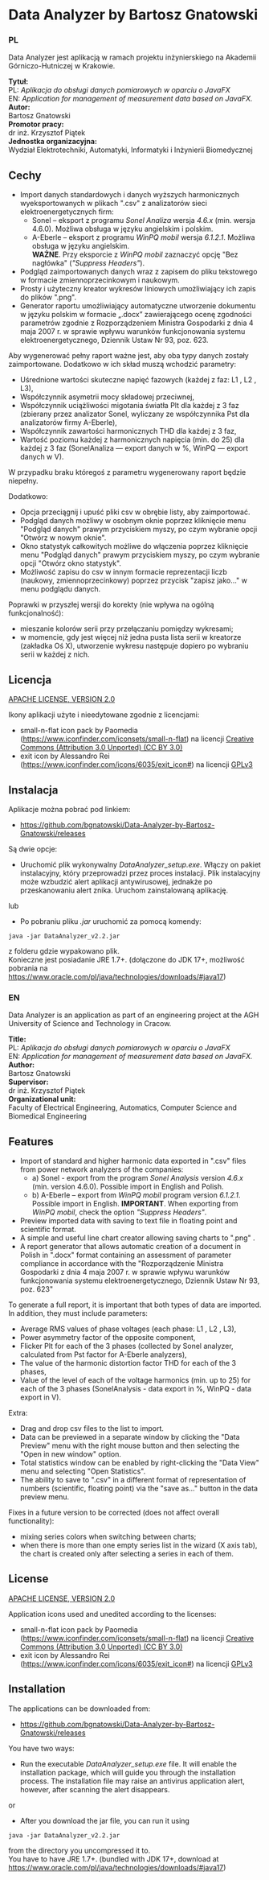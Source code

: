 # Data Analyzer by Bartosz Gnatowski 

### PL

Data Analyzer jest aplikacją w ramach projektu inżynierskiego na Akademii Górniczo-Hutniczej w Krakowie.

**Tytuł:**  
PL: *Aplikacja do obsługi danych pomiarowych w oparciu o JavaFX*\
EN:	*Application for management of measurement data based on JavaFX.*\
**Autor:**\
Bartosz Gnatowski\
**Promotor pracy:**\
dr inż. Krzysztof Piątek\
**Jednostka organizacyjna:**\
Wydział Elektrotechniki, Automatyki, Informatyki i Inżynierii Biomedycznej

## Cechy

* Import danych standardowych i danych wyższych harmonicznych wyeksportowanych w plikach ".csv" z analizatorów sieci elektroenergetycznych firm:
  * Sonel – eksport z programu *Sonel Analiza* wersja *4.6.x* (min. wersja 4.6.0). Możliwa obsługa w języku angielskim i polskim.
  * A-Eberle – eksport z programu *WinPQ mobil* wersja *6.1.2.1*. Możliwa obsługa w języku angielskim.\
  **WAŻNE**. Przy eksporcie z *WinPQ mobil* zaznaczyć opcję "Bez nagłówka" (*"Suppress Headers"*).
* Podgląd zaimportowanych danych wraz z zapisem do pliku tekstowego w formacie zmiennoprzecinkowym i naukowym.
* Prosty i użyteczny kreator wykresów liniowych umożliwiający ich zapis do plików ".png".
* Generator raportu umożliwiający automatyczne utworzenie dokumentu w języku polskim w formacie „.docx” zawierającego ocenę zgodności parametrów zgodnie z Rozporządzeniem Ministra Gospodarki z dnia 4 maja 2007 r. w sprawie wpływu warunków funkcjonowania systemu elektroenergetycznego, Dziennik Ustaw Nr 93, poz. 623.

Aby wygenerować pełny raport ważne jest, aby oba typy danych zostały zaimportowane. Dodatkowo w ich skład muszą wchodzić parametry:
* Uśrednione wartości skuteczne napięć fazowych (każdej z faz: L1 , L2 , L3),
* Współczynnik asymetrii mocy składowej przeciwnej,
* Współczynnik uciążliwości migotania światła Plt dla każdej z 3 faz (zbierany przez analizator Sonel, wyliczany ze współczynnika Pst dla analizatorów firmy A-Eberle),
* Współczynnik zawartości harmonicznych THD dla każdej z 3 faz,
* Wartość poziomu każdej z harmonicznych napięcia (min. do 25) dla każdej z 3 faz (SonelAnaliza — export danych w %, WinPQ — export danych w V).

W przypadku braku któregoś z parametru wygenerowany raport będzie niepełny.

Dodatkowo:
* Opcja przeciągnij i upuść pliki csv w obrębie listy, aby zaimportować.
* Podgląd danych możliwy w osobnym oknie poprzez kliknięcie menu "Podgląd danych" prawym przyciskiem myszy, po czym wybranie opcji "Otwórz w nowym oknie".
* Okno statystyk całkowitych możliwe do włączenia poprzez kliknięcie menu "Podgląd danych" prawym przyciskiem myszy, po czym wybranie opcji "Otwórz okno statystyk".
* Możliwość zapisu do csv w innym formacie reprezentacji liczb (naukowy, zmiennoprzecinkowy) poprzez przycisk "zapisz jako..." w menu podglądu danych.

Poprawki w przyszłej wersji do korekty (nie wpływa na ogólną funkcjonalność):
* mieszanie kolorów serii przy przełączaniu pomiędzy wykresami;
* w momencie, gdy jest więcej niż jedna pusta lista serii w kreatorze (zakładka Oś X), utworzenie wykresu następuje dopiero po wybraniu serii w każdej z nich. 

## Licencja

[APACHE LICENSE, VERSION 2.0](https://www.apache.org/licenses/LICENSE-2.0)

Ikony aplikacji użyte i nieedytowane zgodnie z licencjami:
* small-n-flat icon pack by Paomedia (https://www.iconfinder.com/iconsets/small-n-flat)
na licencji [Creative Commons (Attribution 3.0 Unported) (CC BY 3.0)](https://creativecommons.org/licenses/by/3.0/)
* exit icon by Alessandro Rei (https://www.iconfinder.com/icons/6035/exit_icon#) na licencji [GPLv3](https://www.gnu.org/licenses/gpl-3.0.html)

## Instalacja

Aplikacje można pobrać pod linkiem:

* https://github.com/bgnatowski/Data-Analyzer-by-Bartosz-Gnatowski/releases

Są dwie opcje:

* Uruchomić plik wykonywalny *DataAnalyzer_setup.exe*. Włączy on pakiet instalacyjny, który przeprowadzi przez proces instalacji.
Plik instalacyjny może wzbudzić alert aplikacji antywirusowej, jednakże po przeskanowaniu alert znika. Uruchom zainstalowaną aplikację.

lub

* Po pobraniu pliku *.jar* uruchomić za pomocą komendy:
```
java -jar DataAnalyzer_v2.2.jar
```
z folderu gdzie wypakowano plik.\
Konieczne jest posiadanie JRE 1.7+. (dołączone do JDK 17+, możliwość pobrania na https://www.oracle.com/pl/java/technologies/downloads/#java17)


### EN

Data Analyzer is an application as part of an engineering project at the AGH University of Science and Technology in Cracow.

**Title:**  
PL: *Aplikacja do obsługi danych pomiarowych w oparciu o JavaFX*\
EN: *Application for management of measurement data based on JavaFX.*\
**Author:**\
Bartosz Gnatowski\
**Supervisor:**\
dr inż. Krzysztof Piątek\
**Organizational unit:**\
Faculty of Electrical Engineering, Automatics, Computer Science and Biomedical Engineering

## Features

* Import of standard and higher harmonic data exported in ".csv" files from power network analyzers of the companies:
  * a)	Sonel - export from the program *Sonel Analysis* version *4.6.x* (min. version 4.6.0). Possible import in English and Polish.
  * b)	A-Eberle – export from *WinPQ mobil* program version *6.1.2.1*. Possible import in English. **IMPORTANT**. When exporting from *WinPQ mobil*, check the option *"Suppress Headers"*.
* Preview imported data with saving to text file in floating point and scientific format.
* A simple and useful line chart creator allowing saving charts to ".png" .
* A report generator that allows automatic creation of a document in Polish in ".docx" format containing an assessment of parameter compliance in accordance with the "Rozporządzenie Ministra Gospodarki z dnia 4 maja 2007 r. w sprawie wpływu warunków funkcjonowania systemu elektroenergetycznego, Dziennik Ustaw Nr 93, poz. 623"

To generate a full report, it is important that both types of data are imported. In addition, they must include parameters:
* Average RMS values of phase voltages (each phase: L1 , L2 , L3),
* Power asymmetry factor of the opposite component,
* Flicker Plt for each of the 3 phases (collected by Sonel analyzer, calculated from Pst factor for A-Eberle analyzers),
* The value of the harmonic distortion factor THD for each of the 3 phases,
* Value of the level of each of the voltage harmonics (min. up to 25) for each of the 3 phases (SonelAnalysis - data export in %, WinPQ - data export in V).

Extra:
* Drag and drop csv files to the list to import. 
* Data can be previewed in a separate window by clicking the "Data Preview" menu with the right mouse button and then selecting the "Open in new window" option.
* Total statistics window can be enabled by right-clicking the "Data View" menu and selecting "Open Statistics".
* The ability to save to ".csv" in a different format of representation of numbers (scientific, floating point) via the "save as..." button in the data preview menu.

Fixes in a future version to be corrected (does not affect overall functionality):
* mixing series colors when switching between charts;
* when there is more than one empty series list in the wizard (X axis tab), the chart is created only after selecting a series in each of them.

## License

[APACHE LICENSE, VERSION 2.0](https://www.apache.org/licenses/LICENSE-2.0)

Application icons used and unedited according to the licenses:
* small-n-flat icon pack by Paomedia (https://www.iconfinder.com/iconsets/small-n-flat)
  na licencji [Creative Commons (Attribution 3.0 Unported) (CC BY 3.0)](https://creativecommons.org/licenses/by/3.0/)
* exit icon by Alessandro Rei (https://www.iconfinder.com/icons/6035/exit_icon#) na licencji [GPLv3](https://www.gnu.org/licenses/gpl-3.0.html)


## Installation

The applications can be downloaded from:

* https://github.com/bgnatowski/Data-Analyzer-by-Bartosz-Gnatowski/releases

You have two ways:

* Run the executable *DataAnalyzer_setup.exe* file. It will enable the installation package, which will guide you through the installation process.
The installation file may raise an antivirus application alert, however, after scanning the alert disappears.

or 

* After you download the jar file, you can run it using
```
java -jar DataAnalyzer_v2.2.jar
```
from the directory you uncompressed it to.\
You have to have JRE 1.7+. (bundled with JDK 17+, download at https://www.oracle.com/pl/java/technologies/downloads/#java17)
